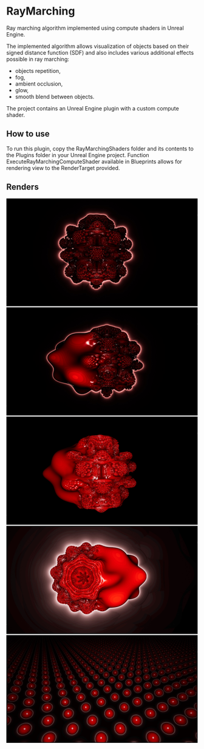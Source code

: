 # RayMarching
Ray marching algorithm implemented using compute shaders in Unreal Engine. 

The implemented algorithm allows visualization of objects based on their signed distance function (SDF) and also includes various additional effects possible in ray marching:

- objects repetition,
- fog,
- ambient occlusion,
- glow,
- smooth blend between objects.

The project contains an Unreal Engine plugin with a custom compute shader.
 

## How to use
To run this plugin, copy the RayMarchingShaders folder and its contents to the Plugins folder in your Unreal Engine project. Function ExecuteRayMarchingComputeShader available in Blueprints allows for rendering view to the RenderTarget provided.

## Renders

![Alt text](Resources/MandelbulbFront.jpg)
![Alt text](Resources/MandelbulbSide.jpg)
![Alt text](Resources/BlendSide.jpg)
![Alt text](Resources/BlendTop.jpg)
![Alt text](Resources/InfiniteSpheres.jpg)
